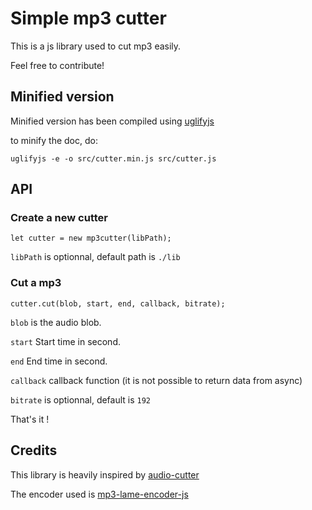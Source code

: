 # Simple mp3 cutter

This is a js library used to cut mp3 easily.

Feel free to contribute!

## Minified version

Minified version has been compiled using [uglifyjs](https://github.com/mishoo/UglifyJS)

to minify the doc, do: 

```
uglifyjs -e -o src/cutter.min.js src/cutter.js
```

## API

### Create a new cutter

```
let cutter = new mp3cutter(libPath);
```

```libPath``` is optionnal, default path is ```./lib```


### Cut a mp3

```
cutter.cut(blob, start, end, callback, bitrate);
```

```blob``` is the audio blob.

```start``` Start time in second.

```end``` End time in second.

```callback``` callback function (it is not possible to return data from async)

```bitrate``` is optionnal, default is ```192```

That's it !

## Credits

This library is heavily inspired by [audio-cutter](https://github.com/meowtec/audio-cutter)

The encoder used is [mp3-lame-encoder-js](https://github.com/higuma/mp3-lame-encoder-js)
